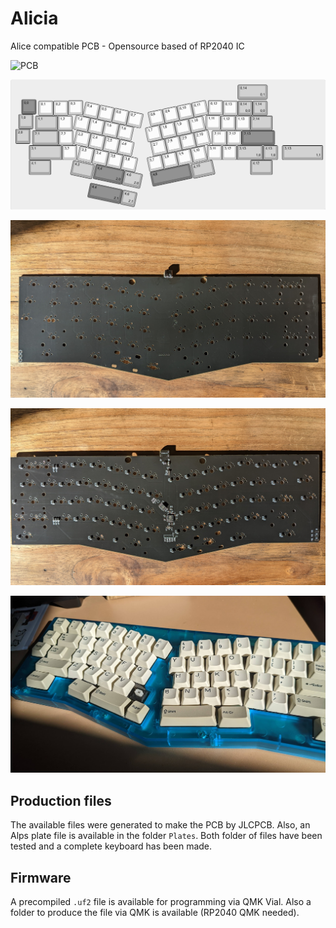 # Alicia
Alice compatible PCB - Opensource based of RP2040 IC

![PCB](Assets/detail.png)

![KLE](Assets/layout.png)

![Top PCB](Assets/front.jpg)

![Bottom PCB](Assets/back.jpg)

![Keyboard](Assets/completo.jpg)

## Production files

The available files were generated to make the PCB by JLCPCB. Also, an Alps plate file is available in the folder `Plates`. Both folder of files have been tested and a complete keyboard has been made.

## Firmware

A precompiled `.uf2` file is available for programming via QMK Vial. Also a folder to produce the file via QMK is available (RP2040 QMK needed).
